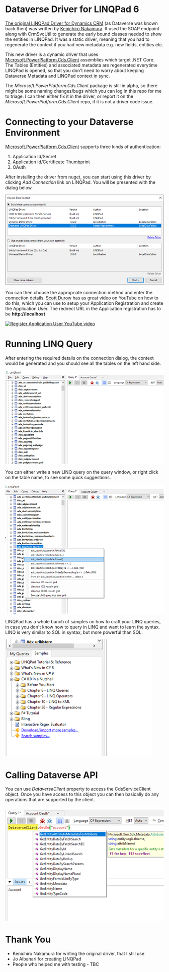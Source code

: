 # Dataverse Driver for LINQPad 6

[The original LINQPad Driver for Dynamics CRM](https://github.com/kenakamu/CRMLinqPadDriver) (as Dataverse was known back then) was written by [Kenichiro Nakamura](https://github.com/kenakamu). It used the SOAP endpoint along with CrmSvcUtil to generate the early bound classes needed to show the entities in LINQPad. It was a static driver, meaning that you had to regenerate the context if you had new metadata e.g. new fields, entities etc.

This new driver is a dynamic driver that uses [Microsoft.PowerPlatform.Cds.Client](https://github.com/microsoft/PowerPlatform-CdsServiceClient) assemblies which target .NET Core. The Tables (Entities) and associated metadata are regenerated everytime LINQPad is opened, so that you don't need to worry about keeping Dataverse Metadata and LINQPad context in sync.

The _Microsoft.PowerPlatform.Cds.Client_ package is still in alpha, so there might be some naming changes/bugs which you can log in this repo for me to triage. I can then either fix it in the driver, or report it on the _Microsoft.PowerPlatform.Cds.Client_ repo, if it is not a driver code issue.

# Connecting to your Dataverse Environment

[Microsoft.PowerPlatform.Cds.Client](https://github.com/microsoft/PowerPlatform-CdsServiceClient) supports three kinds of authentication:

1. Application Id/Secret
2. Application Id/Certificate Thumbprint
3. OAuth

After installing the driver from nuget, you can start using this driver by clicking _Add Connection_ link on LINQPad. You will be presented with the dialog below.

![Connection](images/newconnection.png)

You can then choose the appropriate connection method and enter the connection details. [Scott Durow](https://twitter.com/scottdurow) has as great video on YouTube on how to do this, which you can use to setup your Application Registration and create the Application User. The redirect URL in the Application registration has to be **http://localhost**

[![Register Application User YouTube video](https://img.youtube.com/vi/Td7Bk3IXJ9s/0.jpg)](https://www.youtube.com/watch?v=Td7Bk3IXJ9s)

# Running LINQ Query

After entering the required details on the connection dialog, the context would be generated and you should see all the tables on the left hand side.

![Tables](images/entities.png)

You can either write a new LINQ query on the query window, or right click on the table name, to see some quick suggestions.

![Query Options](images/queryoptions.png)

LINQPad has a whole bunch of samples on how to craft your LINQ queries, in case you don't know how to query in LINQ and want to learn the syntax. LINQ is very similar to SQL in syntax, but more powerful than SQL.

![samples](images/samples.png)

# Calling Dataverse API

You can use _DataverseClient_ property to access the CdsServiceClient object. Once you have access to this object you can then basically do any operations that are supported by the client.

![Dataverse Client](images/dataverseclient.png)

# Thank You

- Kenichiro Nakamura for writing the original driver, that I still use
- Jo Albahari for creating LINQPad
- People who helped me with testing - TBC
